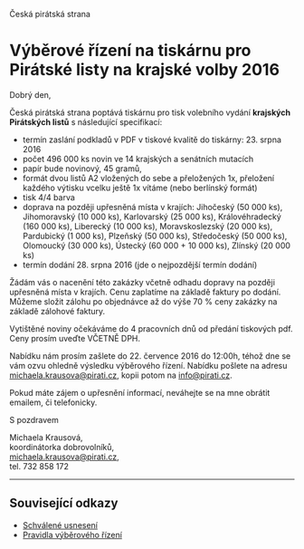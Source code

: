 Česká pirátská strana  

Výběrové řízení na tiskárnu pro Pirátské listy na krajské volby 2016
========================================

Dobrý den, 

Česká pirátská strana poptává tiskárnu pro tisk volebního vydání **krajských Pirátských listů** s následující specifikací:

* termín zaslání podkladů v PDF v tiskové kvalitě do tiskárny: 23. srpna 2016
* počet 496 000 ks novin ve 14 krajských a senátních mutacích
* papír bude novinový, 45 gramů, 
* formát dvou listů A2 vložených do sebe a přeložených 1x, přeložení každého výtisku vcelku ještě 1x vítáme (nebo berlínský formát)
* tisk 4/4 barva
* doprava na později upřesněná místa v krajích: Jihočeský (50 000 ks), Jihomoravský (10 000 ks), Karlovarský (25 000 ks), Královéhradecký (160 000 ks), Liberecký (10 000 ks), Moravskoslezský (20 000 ks), Pardubický (1 000 ks), Plzeňský (50 000 ks), Středočeský (50 000 ks), Olomoucký (30 000 ks), Ústecký (60 000 + 10 000 ks), Zlínský (20 000 ks)
* termín dodání 28. srpna 2016 (jde o nejpozdější termín dodání)

Žádám vás o nacenění této zakázky včetně odhadu dopravy na později upřesněná místa v krajích. Cenu zaplatíme na základě faktury po dodání. Můžeme složit zálohu po objednávce až do výše 70 % ceny zakázky na základě zálohové faktury.

Vytištěné noviny očekáváme do 4 pracovních dnů od předání tiskových pdf.
Ceny prosím uveďte VČETNĚ DPH.

Nabídku nám prosím zašlete do 22. července 2016 do 12:00h, téhož dne se vám ozvu ohledně výsledku výběrového řízení. Nabídku pošlete na adresu michaela.krausova@pirati.cz, kopii potom na info@pirati.cz.

Pokud máte zájem o upřesnění informací, neváhejte se na mne obrátit emailem, či telefonicky. 

S pozdravem

Michaela Krausová,  
koordinátorka dobrovolníků,  
<michaela.krausova@pirati.cz>,  
tel. 732 858 172

----

## Související odkazy

* [Schválené usnesení](https://forum.pirati.cz/republikovy-vybor-f248/rv-34-2016-zamer-krajskych-piratskych-listu-t34660.html#p467864) 
* [Pravidla výběrového řízení](pravidla.md)
